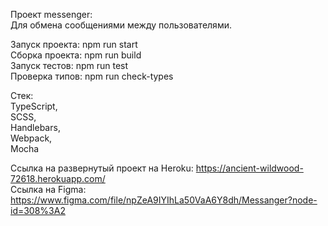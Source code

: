 Проект messenger:  
Для обмена сообщениями между пользователями.

Запуск проекта: npm run start  
Сборка проекта: npm run build  
Запуск тестов: npm run test  
Проверка типов: npm run check-types  

Стек:  
TypeScript,  
SCSS,  
Handlebars,  
Webpack,  
Mocha

Ссылка на развернутый проект на Heroku: https://ancient-wildwood-72618.herokuapp.com/  
Ссылка на Figma: https://www.figma.com/file/npZeA9IYIhLa50VaA6Y8dh/Messanger?node-id=308%3A2
